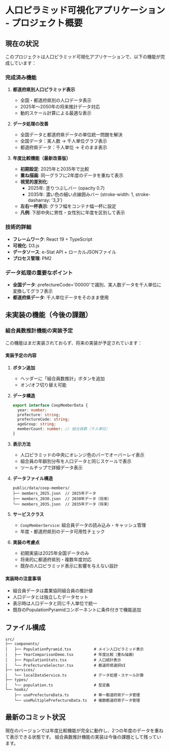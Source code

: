 # 人口ピラミッド可視化アプリケーション - プロジェクト概要

## 現在の状況
このプロジェクトは人口ピラミッド可視化アプリケーションで、以下の機能が完成しています：

### 完成済み機能
1. **都道府県別人口ピラミッド表示**
   - 全国・都道府県別の人口データ表示
   - 2025年〜2050年の将来推計データ対応
   - 動的スケール計算による最適な表示

2. **データ処理の改善**
   - 全国データと都道府県データの単位統一問題を解決
   - 全国データ：実人数 → 千人単位グラフ表示
   - 都道府県データ：千人単位 → そのまま表示

3. **年度比較機能（最新改善版）**
   - **初期設定**: 2025年と2035年で比較
   - **重ね描画**: 同一グラフに2年度のデータを重ねて表示
   - **視覚的差別化**: 
     - 2025年: 塗りつぶしバー (opacity 0.7)
     - 2035年: 濃い色の細い点線囲みバー (stroke-width: 1, stroke-dasharray: '3,3')
   - **左右一杯表示**: グラフ幅をコンテナ幅一杯に設定
   - **凡例**: 下部中央に男性・女性別に年度を区別して表示

### 技術的詳細
- **フレームワーク**: React 19 + TypeScript
- **可視化**: D3.js
- **データソース**: e-Stat API + ローカルJSONファイル
- **プロセス管理**: PM2

### データ処理の重要なポイント
- **全国データ**: prefectureCode='00000'で識別、実人数データを千人単位に変換してグラフ表示
- **都道府県データ**: 千人単位データをそのまま使用

## 未実装の機能（今後の課題）

### 組合員数推計機能の実装予定
この機能はまだ実装されておらず、将来の実装が予定されています：

#### 実装予定の内容
1. **ボタン追加**
   - ヘッダーに「組合員数推計」ボタンを追加
   - オン/オフ切り替え可能

2. **データ構造**
   ```typescript
   export interface CoopMemberData {
     year: number;
     prefecture: string;
     prefectureCode: string;
     ageGroup: string;
     memberCount: number; // 組合員数（千人単位）
   }
   ```

3. **表示方法**
   - 人口ピラミッドの中央にオレンジ色のバーでオーバーレイ表示
   - 組合員の年齢別分布を人口データと同じスケールで表示
   - ツールチップで詳細データ表示

4. **データファイル構造**
   ```
   public/data/coop-members/
   ├── members_2025.json  // 2025年データ
   ├── members_2030.json  // 2030年データ（将来）
   └── members_2035.json  // 2035年データ（将来）
   ```

5. **サービスクラス**
   - `CoopMemberService`: 組合員データの読み込み・キャッシュ管理
   - 年度・都道府県別のデータ可用性チェック

6. **実装の考慮点**
   - 初期実装は2025年全国データのみ
   - 将来的に都道府県別・複数年度対応
   - 既存の人口ピラミッド表示に影響を与えない設計

#### 実装時の注意事項
- 組合員データは農業協同組合員の推計値
- 人口データとは独立したデータセット
- 表示時は人口データと同じ千人単位で統一
- 既存のPopulationPyramidコンポーネントに条件付きで機能追加

## ファイル構成
```
src/
├── components/
│   ├── PopulationPyramid.tsx          # メイン人口ピラミッド表示
│   ├── YearComparisonDemo.tsx         # 年度比較（重ね描画）
│   ├── PopulationStats.tsx            # 人口統計表示
│   └── PrefectureSelector.tsx         # 都道府県選択UI
├── services/
│   └── localDataService.ts            # データ処理・スケール計算
├── types/
│   └── population.ts                  # 型定義
└── hooks/
    ├── usePrefectureData.ts           # 単一都道府県データ管理
    └── useMultiplePrefectureData.ts   # 複数都道府県データ管理
```

## 最新のコミット状況
現在のバージョンでは年度比較機能が完全に動作し、2つの年度のデータを重ねて表示できる状態です。
組合員数推計機能の実装は今後の課題として残っています。